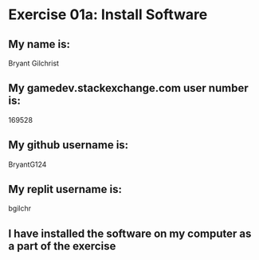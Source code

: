 
# Exercise 01a: Install Software

## My name is:
Bryant Gilchrist

## My gamedev.stackexchange.com user number is:
169528

## My github username is:
BryantG124

## My replit username is:
bgilchr

## I have installed the software on my computer as a part of the exercise
```
